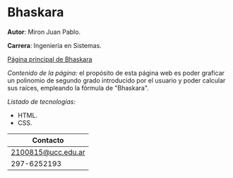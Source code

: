 # Bhaskara

**Autor**: Miron Juan Pablo.

**Carrera**: Ingeniería en Sistemas.

[Página principal de Bhaskara](https://ucc-labcompu2.github.io/proyecto2022-miron-1/)

*Contenido de la página:* 
el propósito de esta página web es poder graficar un polinomio de segundo grado introducido por el usuario y poder calcular sus raíces, empleando la fórmula de "Bhaskara".

*Listado de tecnologías:*
- HTML.
- CSS.

| Contacto           |
|--------------------|
| 2100815@ucc.edu.ar |
| 297-6252193        |